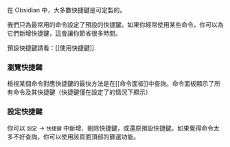 在 Obsidian 中，大多數快捷鍵是可定製的。

我們只為最常用的命令設定了預設的快捷鍵。如果你經常使用某些命令，你可以為它們新增快捷鍵，這會讓你節省很多時間。

預設快捷鍵請看：[[使用快捷鍵]].

### 瀏覽快捷鍵

檢視某個命令對應快捷鍵的最快方法是在[[命令面板]]中查詢。命令面板顯示了所有命令及其快捷鍵（快捷鍵僅在設定了的情況下顯示）

### 設定快捷鍵

你可以 `設定` -> `快捷鍵` 中新增、刪除快捷鍵，或還原預設快捷鍵。如果覺得命令太多不好查詢，你可以使用該頁面頂部的篩選功能。